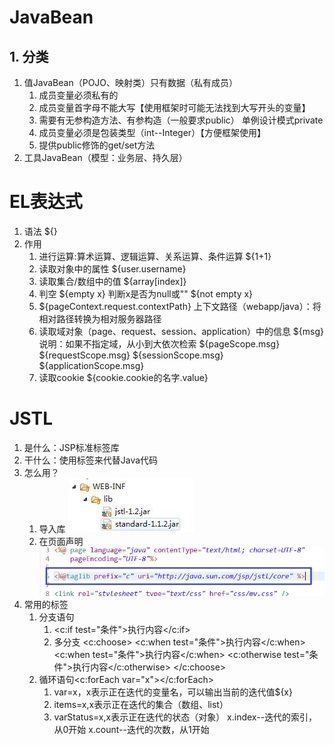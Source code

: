 # JavaBean
## 1. 分类
1. 值JavaBean（POJO、映射类）只有数据（私有成员）
	1. 成员变量必须私有的
	2. 成员变量首字母不能大写【使用框架时可能无法找到大写开头的变量】
	3. 需要有无参构造方法、有参构造（一般要求public） 单例设计模式private
	4. 成员变量必须是包装类型（int--Integer）【方便框架使用】
	5. 提供public修饰的get/set方法
2. 工具JavaBean（模型：业务层、持久层）

# EL表达式
1. 语法 ${}
2. 作用
	1. 进行运算:算术运算、逻辑运算、关系运算、条件运算 ${1+1}
	2. 读取对象中的属性 ${user.username}
	3. 读取集合/数组中的值 ${array[index]}
	4. 判空 ${empty x} 判断x是否为null或""   ${not empty x} 
	5. ${pageContext.request.contextPath} 上下文路径（webapp/java）：将相对路径转换为相对服务器路径
	6. 读取域对象（page、request、session、application）中的信息 ${msg}
		说明：如果不指定域，从小到大依次检索
		${pageScope.msg} ${requestScope.msg} ${sessionScope.msg} ${applicationScope.msg}
	7. 读取cookie   ${cookie.cookie的名字.value}
# JSTL 
1. 是什么：JSP标准标签库
2. 干什么：使用标签来代替Java代码
3. 怎么用？
	1. 导入库
	![](day04_files/1.jpg)
	2. 在页面声明
	![](day04_files/2.jpg)
3. 常用的标签
	1. 分支语句
		1. <c:if test="条件">执行内容</c:if>
		2. 多分支
		<c:choose>
			<c:when test="条件">执行内容</c:when>
			<c:when test="条件">执行内容</c:when>
			<c:otherwise test="条件">执行内容</c:otherwise>
		</c:choose>
	2. 循环语句<c:forEach var="x"></c:forEach>
		1. var=x，x表示正在迭代的变量名，可以输出当前的迭代值${x}
		2. items=x,x表示正在迭代的集合（数组、list）
		3. varStatus=x,x表示正在迭代的状态（对象）
			x.index--迭代的索引，从0开始
			x.count--迭代的次数，从1开始
		
